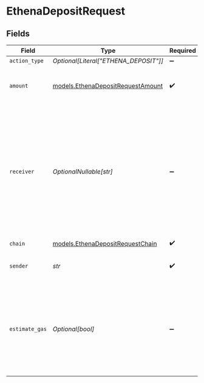 # EthenaDepositRequest


## Fields

| Field                                                                                                                                                          | Type                                                                                                                                                           | Required                                                                                                                                                       | Description                                                                                                                                                    | Example                                                                                                                                                        |
| -------------------------------------------------------------------------------------------------------------------------------------------------------------- | -------------------------------------------------------------------------------------------------------------------------------------------------------------- | -------------------------------------------------------------------------------------------------------------------------------------------------------------- | -------------------------------------------------------------------------------------------------------------------------------------------------------------- | -------------------------------------------------------------------------------------------------------------------------------------------------------------- |
| `action_type`                                                                                                                                                  | *Optional[Literal["ETHENA_DEPOSIT"]]*                                                                                                                          | :heavy_minus_sign:                                                                                                                                             | N/A                                                                                                                                                            |                                                                                                                                                                |
| `amount`                                                                                                                                                       | [models.EthenaDepositRequestAmount](../models/ethenadepositrequestamount.md)                                                                                   | :heavy_check_mark:                                                                                                                                             | The amount of USDe to deposit into Ethena's vault.                                                                                                             | 1.5                                                                                                                                                            |
| `receiver`                                                                                                                                                     | *OptionalNullable[str]*                                                                                                                                        | :heavy_minus_sign:                                                                                                                                             | The address which will receive the shares (sUSDe) from Ethena's vault representing their proportional ownership of the vault's assets. Defaults to the sender. |                                                                                                                                                                |
| `chain`                                                                                                                                                        | [models.EthenaDepositRequestChain](../models/ethenadepositrequestchain.md)                                                                                     | :heavy_check_mark:                                                                                                                                             | N/A                                                                                                                                                            |                                                                                                                                                                |
| `sender`                                                                                                                                                       | *str*                                                                                                                                                          | :heavy_check_mark:                                                                                                                                             | The address of the transaction sender.                                                                                                                         | 0x29F20a192328eF1aD35e1564aBFf4Be9C5ce5f7B                                                                                                                     |
| `estimate_gas`                                                                                                                                                 | *Optional[bool]*                                                                                                                                               | :heavy_minus_sign:                                                                                                                                             | Determines whether to estimate gas costs for transactions, also verifying that the transaction can be successfully executed.                                   |                                                                                                                                                                |